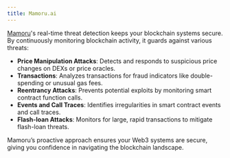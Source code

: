 ```yaml
---
title: Mamoru.ai
---
```



[Mamoru](https://Mamoru.ai)'s real-time threat detection keeps your blockchain systems secure. By continuously monitoring blockchain activity, it guards against various threats:


- **Price Manipulation Attacks**: Detects and responds to suspicious price changes on DEXs or price oracles.
- **Transactions**: Analyzes transactions for fraud indicators like double-spending or unusual gas fees.
- **Reentrancy Attacks**: Prevents potential exploits by monitoring smart contract function calls.
- **Events and Call Traces**: Identifies irregularities in smart contract events and call traces.
- **Flash-loan Attacks**: Monitors for large, rapid transactions to mitigate flash-loan threats.


Mamoru’s proactive approach ensures your Web3 systems are secure, giving you confidence in navigating the blockchain landscape.
